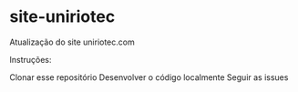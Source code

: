 site-uniriotec
==============
Atualização do site uniriotec.com

Instruções:

Clonar esse repositório
Desenvolver o código localmente
Seguir as issues
